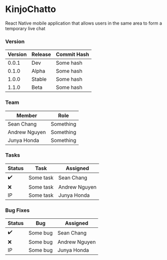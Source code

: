 # KinjoChatto

React Native mobile application that allows users in the same area to form a temporary live chat

### Version

| Version | Release | Commit Hash |
| ------------- | ------------- | ------------- |
| 0.0.1 | Dev | Some hash |
| 0.1.0 | Alpha | Some hash |
| 1.0.0 | Stable | Some hash |
| 1.1.0 | Beta | Some hash |



### Team

| Member | Role |
| ------------- | ------------- |
| Sean Chang  | Something  |
| Andrew Nguyen  | Something  |
| Junya Honda  | Something  |



### Tasks

| Status | Task | Assigned |
| ------------- | ------------- | ------------- |
| ✔️ | Some task | Sean Chang |
| ❌ | Some task | Andrew Nguyen |
| IP | Some task | Junya Honda |



### Bug Fixes

| Status | Bug | Assigned |
| ------------- | ------------- | ------------- |
| ✔️ | Some bug | Sean Chang |
| ❌ | Some bug | Andrew Nguyen |
| IP | Some bug | Junya Honda |
